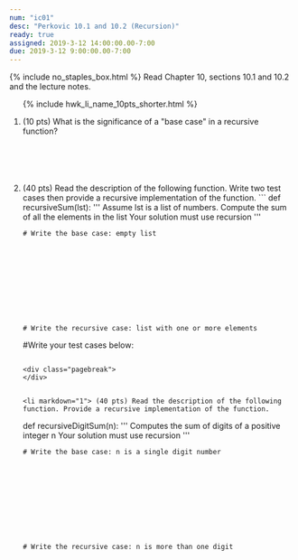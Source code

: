 ```yaml
---
num: "ic01"
desc: "Perkovic 10.1 and 10.2 (Recursion)"
ready: true
assigned: 2019-3-12 14:00:00.00-7:00
due: 2019-3-12 9:00:00.00-7:00
---
```

{% include no_staples_box.html %}
Read Chapter 10, sections 10.1 and 10.2 and the lecture notes.  

<ol>

{% include hwk_li_name_10pts_shorter.html %}

<li markdown="1" style="margin-bottom:6em;"> (10 pts) What is the significance of a "base case" in a recursive function?
</li>

<li markdown="1"> (40 pts) Read the description of the following function. Write two test cases then provide a recursive implementation of the function.
```
def recursiveSum(lst):
    '''
    Assume lst is a list of numbers. Compute the sum of all the elements in the list
    Your solution must use recursion
    '''

    # Write the base case: empty list











    # Write the recursive case: list with one or more elements






#Write your test cases below:








```

<div class="pagebreak">
</div>


<li markdown="1"> (40 pts) Read the description of the following function. Provide a recursive implementation of the function.

```
def recursiveDigitSum(n):
    '''
    Computes the sum of digits of a positive integer n
    Your solution must use recursion 
    '''

    # Write the base case: n is a single digit number











    # Write the recursive case: n is more than one digit






















```
